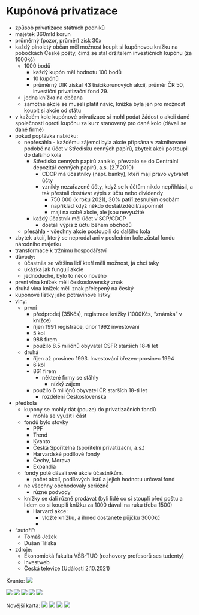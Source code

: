 # Kupónová privatizace
- způsob privatizace státních podniků
- majetek 360mld korun
- průměrný (pozor, průměr) zisk 30x
- každý plnoletý občan měl možnost koupit si kupónovou knížku na pobočkách České pošty, čímž se stal držitelem investičních kupónu (za 1000kč)
	- 1000 bodů
		- každý kupón měl hodnotu 100 bodů
		- 10 kupónů
		- průměrný DIK získal 43 tisícikorunových akcií, průměr ČR 50, investiční privatizační fond 29.
	- jedna knížka na občana
	- samotné akcie se museli platit navíc, knížka byla jen pro možnost koupit si akcie od státu
- v každém kole kupónové privatizace si mohl podat žádost o akcii dané společnosti oproti kupónu za kurz stanovený pro dané kolo (dávali se dané firmě)
- pokud poptávka nabídku:
	- nepřesáhla - každému zájemci byla akcie připsána v zaknihované podobě na účet v Středisku cenných papírů, zbytek akcií postoupil do dalšího kola
		- Středisko cenných papírů zaniklo, převzalo se do Centrální depozitář cenných papírů, a.s. (2.7.2010)
			- CDCP má účastníky (např. banky), kteří mají právo vytvářet účty
			- vznikly nezařazené účty, když se k účtům nikdo nepřihlásil, a tak přestali dostávat výpis z účtu nebo dividendy
				- 750 000 (k roku 2021), 30% patří zesnulým osobám
				- například když někdo dostal/zdědil/zapomněl
				- mají na sobě akcie, ale jsou nevyužité
		- každý účastník měl účet v SCP/CDCP
			- dostali výpis z účtu během obchodů
	- přesáhla - všechny akcie postoupili do dalšího kola
- zbytek akcií, který se neprodal ani v posledním kole zůstal fondu národního majetku
- transformace k tržnímu hospodářství
- důvody:
	- účastnila se většina lidí kteří měli možnost, já chci taky
	- ukázka jak fungují akcie
	- jednoduché, bylo to něco nového
- první vlna knížek měli československý znak
- druhá vlna knížek měli znak přelepený na český
- kuponové lístky jako potravinové lístky
- vlny:
	- první
		- předprodej (35Kčs), registrace knížky (1000Kčs, “známka” v knížce)
		- říjen 1991 registrace, únor 1992 investování
		- 5 kol
		- 988 firem
		- použilo 8.5 miliónů obyvatel ČSFR starších 18-ti let
	- druhá
		- říjen až prosinec 1993. Investování  březen-prosinec 1994
		- 6 kol
		- 861 firem
			- některé firmy se stáhly
				- nízký zájem
		- použilo 6 miliónů obyvatel ČR starších 18-ti let
			- rozdělení Československa
- předkola
	- kupony se mohly dát (pouze) do privatizačních fondů
		- mohla se využít i část
	- fondů bylo stovky
		- PPF
		- Trend
		- Kvanto
		- Česká Spořitelna (spořitelní privatizační, a.s.)
		- Harvardské podílové fondy
		- Čechy, Morava
		- Expandia
	- fondy poté dávali své akcie účastníkům. 
		- počet akcií, podílových listů a jejich hodnotu určoval fond
	- ne všechny obchodovaly seriózně
		- různé podvody
	- knížky se dali různě prodávat (byli lidé co si stoupli před poštu a lidem co si koupili knížku za 1000 dávali na ruku třeba 1500)
		- Harvard akce:
			- vložte knížku, a ihned dostanete půjčku 3000kč
			- 
- “autoři”:
	- Tomáš Ježek
	- Dušan Tříska
- zdroje:
	- Ekonomická fakulta VŠB-TUO (rozhovory profesorů ses tudenty)
	- Investweb
	- Česká televize (Události 2.10.2021)

Kvanto:
![](Pasted%20image%2020230509173614.png)

![](Pasted%20image%2020230509163843.png)
![](Pasted%20image%2020230509163858.png)
![](Pasted%20image%2020230509163908.png)
![](Pasted%20image%2020230509163923.png)
![](Pasted%20image%2020230509163936.png)

Novější karta:
![](Pasted%20image%2020230509164005.png)
![](Pasted%20image%2020230509163952.png)
![](Pasted%20image%2020230509164021.png)
![](Pasted%20image%2020230509164048.png)
